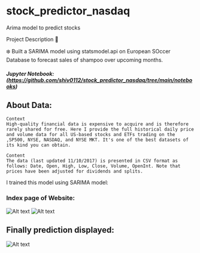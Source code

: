# stock_predictor_nasdaq
Arima model to predict stocks


Project Description 📄

❄️ Built a SARIMA model using statsmodel.api on European SOccer Database to
forecast sales of shampoo over upcoming months.

##### Jupyter Notebook: (https://github.com/shiv0112/stock_predictor_nasdaq/tree/main/notebooks)

## About Data:

```
Context
High-quality financial data is expensive to acquire and is therefore rarely shared for free. Here I provide the full historical daily price and volume data for all US-based stocks and ETFs trading on the ,SP500, NYSE, NASDAQ, and NYSE MKT. It's one of the best datasets of its kind you can obtain.

Content
The data (last updated 11/10/2017) is presented in CSV format as follows: Date, Open, High, Low, Close, Volume, OpenInt. Note that prices have been adjusted for dividends and splits.
```

I trained this model using SARIMA model:

### Index page of Website:

![Alt text](https://github.com/shiv0112/stock_prediction_nasdaq/raw/main/screenshots/1.jpg)
![Alt text](https://github.com/shiv0112/stock_prediction_nasdaq/raw/main/screenshots/2.jpg)

## Finally prediction displayed:

![Alt text](https://github.com/shiv0112/stock_prediction_nasdaq/raw/main/screenshots/output.jpg)